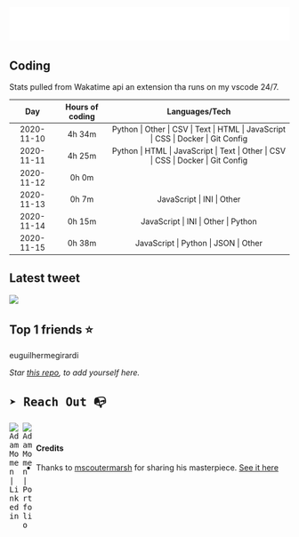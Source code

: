 
![test image size](/assets/welcome_message.gif)

## Coding
Stats pulled from Wakatime api an extension tha runs on my vscode 24/7.

|Day|Hours of coding|Languages/Tech|
|:-:|:-:|:-:|
|2020-11-10|4h 34m|Python &#124; Other &#124; CSV &#124; Text &#124; HTML &#124; JavaScript &#124; CSS &#124; Docker &#124; Git Config|
|2020-11-11|4h 25m|Python &#124; HTML &#124; JavaScript &#124; Text &#124; Other &#124; CSV &#124; CSS &#124; Docker &#124; Git Config|
|2020-11-12|0h 0m||
|2020-11-13|0h 7m|JavaScript &#124; INI &#124; Other|
|2020-11-14|0h 15m|JavaScript &#124; INI &#124; Other &#124; Python|
|2020-11-15|0h 38m|JavaScript &#124; Python &#124; JSON &#124; Other|

## Latest tweet
[<img src="<tweet-image-url>" width="400">](https://twitter.com/adammomen8/status/1316739109638090754)

## Top 1 friends ⭐️
euguilhermegirardi

*Star [this repo](https://github.com/AdamMomen/AdamMomen), to add yourself here.*


<samp>

## ➤ Reach Out :mailbox_with_no_mail:

>
  <a href="https://www.linkedin.com/in/adam-momen-99596275/">
     <img align="left" alt="Adam Momen | Linkedin" width="24px" src="./assets/Linkedin.svg" />
   </a>

   <a href="https://adammomen.com/">
     <img align="left" alt="Adam Momen | Portfolio" width="24px" src="./assets/web.svg" />
   </a>

</samp>

<br>

#### Credits
* Thanks to [mscoutermarsh](https://github.com/mscoutermarsh) for sharing his masterpiece. [See it here](https://github.com/mscoutermarsh/mscoutermarsh)
